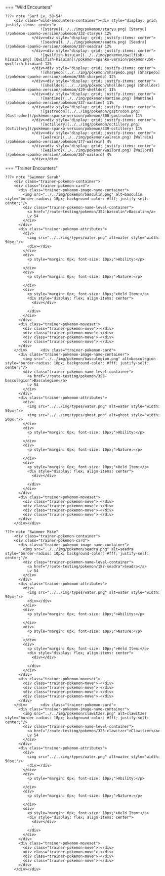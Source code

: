 

=== "Wild Encounters"


	???+ note "Surf Lv. 50-54"
		<div class="wild-encounters-container"><div style="display: grid; justify-items: center">
                    ![staryu](../../img/pokemon/staryu.png) [Staryu](/pokémon-spanko-version/pokemon/332-staryu) 12%
                </div><div style="display: grid; justify-items: center">
                    ![seadra](../../img/pokemon/seadra.png) [Seadra](/pokémon-spanko-version/pokemon/187-seadra) 12%
                </div><div style="display: grid; justify-items: center">
                    ![qwilfish-hisuian](../../img/pokemon/qwilfish-hisuian.png) [Qwilfish-hisuian](/pokémon-spanko-version/pokemon/350-qwilfish-hisuian) 12%
                </div><div style="display: grid; justify-items: center">
                    ![sharpedo](../../img/pokemon/sharpedo.png) [Sharpedo](/pokémon-spanko-version/pokemon/386-sharpedo) 12%
                </div><div style="display: grid; justify-items: center">
                    ![shellder](../../img/pokemon/shellder.png) [Shellder](/pokémon-spanko-version/pokemon/429-shellder) 11%
                </div><div style="display: grid; justify-items: center">
                    ![mantine](../../img/pokemon/mantine.png) [Mantine](/pokémon-spanko-version/pokemon/337-mantine) 11%
                </div><div style="display: grid; justify-items: center">
                    ![gastrodon](../../img/pokemon/gastrodon.png) [Gastrodon](/pokémon-spanko-version/pokemon/300-gastrodon) 11%
                </div><div style="display: grid; justify-items: center">
                    ![octillery](../../img/pokemon/octillery.png) [Octillery](/pokémon-spanko-version/pokemon/339-octillery) 11%
                </div><div style="display: grid; justify-items: center">
                    ![walrein](../../img/pokemon/walrein.png) [Walrein](/pokémon-spanko-version/pokemon/177-walrein) 4%
                </div><div style="display: grid; justify-items: center">
                    ![wailord](../../img/pokemon/wailord.png) [Wailord](/pokémon-spanko-version/pokemon/367-wailord) 4%
                </div></div>

=== "Trainer Encounters"

	
	???+ note "Swimmer Sarah"
		<div class="trainer-pokemon-container">
		<div class="trainer-pokemon-card">
		  <div class="trainer-pokemon-image-name-container">
		    <img src="../../img/pokemon/basculin.png" alt=basculin style="border-radius: 10px; background-color: #fff; justify-self: center;"/>
		    <div class="trainer-pokemon-name-level-container">
		      <a href="/route-testing/pokemon/352-basculin">Basculin</a>
		      Lv 54
		    </div>
		  </div>
		  <div class="trainer-pokemon-attributes">
		    <div>
		      <img src="../../img/types/water.png" alt=water style="width: 50px;"/>
		      <div></div>
		    </div>
		    <div>
		      <p style="margin: 0px; font-size: 10px;">Ability:</p>
		      -
		    </div>
		    <div>
		      <p style="margin: 0px; font-size: 10px;">Nature:</p>
		      -
		    </div>
		    <div>
		      <p style="margin: 0px; font-size: 10px;">Held Item:</p>
		      <div style="display: flex; align-items: center">
		        <div></div>
		        -
		      </div>
		    </div>
		  </div>
		  <div class="trainer-pokemon-moveset">
		    <div class="trainer-pokemon-move">-</div>
		    <div class="trainer-pokemon-move">-</div>
		    <div class="trainer-pokemon-move">-</div>
		    <div class="trainer-pokemon-move">-</div>
		  </div>
		</div>		<div class="trainer-pokemon-card">
		  <div class="trainer-pokemon-image-name-container">
		    <img src="../../img/pokemon/basculegion.png" alt=basculegion style="border-radius: 10px; background-color: #fff; justify-self: center;"/>
		    <div class="trainer-pokemon-name-level-container">
		      <a href="/route-testing/pokemon/353-basculegion">Basculegion</a>
		      Lv 54
		    </div>
		  </div>
		  <div class="trainer-pokemon-attributes">
		    <div>
		      <img src="../../img/types/water.png" alt=water style="width: 50px;"/>
		      <img src="../../img/types/ghost.png" alt=ghost style="width: 50px;"/>
		    </div>
		    <div>
		      <p style="margin: 0px; font-size: 10px;">Ability:</p>
		      -
		    </div>
		    <div>
		      <p style="margin: 0px; font-size: 10px;">Nature:</p>
		      -
		    </div>
		    <div>
		      <p style="margin: 0px; font-size: 10px;">Held Item:</p>
		      <div style="display: flex; align-items: center">
		        <div></div>
		        -
		      </div>
		    </div>
		  </div>
		  <div class="trainer-pokemon-moveset">
		    <div class="trainer-pokemon-move">-</div>
		    <div class="trainer-pokemon-move">-</div>
		    <div class="trainer-pokemon-move">-</div>
		    <div class="trainer-pokemon-move">-</div>
		  </div>
		</div></div>
	
	???+ note "Swimmer Mike"
		<div class="trainer-pokemon-container">
		<div class="trainer-pokemon-card">
		  <div class="trainer-pokemon-image-name-container">
		    <img src="../../img/pokemon/seadra.png" alt=seadra style="border-radius: 10px; background-color: #fff; justify-self: center;"/>
		    <div class="trainer-pokemon-name-level-container">
		      <a href="/route-testing/pokemon/187-seadra">Seadra</a>
		      Lv 54
		    </div>
		  </div>
		  <div class="trainer-pokemon-attributes">
		    <div>
		      <img src="../../img/types/water.png" alt=water style="width: 50px;"/>
		      <div></div>
		    </div>
		    <div>
		      <p style="margin: 0px; font-size: 10px;">Ability:</p>
		      -
		    </div>
		    <div>
		      <p style="margin: 0px; font-size: 10px;">Nature:</p>
		      -
		    </div>
		    <div>
		      <p style="margin: 0px; font-size: 10px;">Held Item:</p>
		      <div style="display: flex; align-items: center">
		        <div></div>
		        -
		      </div>
		    </div>
		  </div>
		  <div class="trainer-pokemon-moveset">
		    <div class="trainer-pokemon-move">-</div>
		    <div class="trainer-pokemon-move">-</div>
		    <div class="trainer-pokemon-move">-</div>
		    <div class="trainer-pokemon-move">-</div>
		  </div>
		</div>		<div class="trainer-pokemon-card">
		  <div class="trainer-pokemon-image-name-container">
		    <img src="../../img/pokemon/clawitzer.png" alt=clawitzer style="border-radius: 10px; background-color: #fff; justify-self: center;"/>
		    <div class="trainer-pokemon-name-level-container">
		      <a href="/route-testing/pokemon/325-clawitzer">Clawitzer</a>
		      Lv 54
		    </div>
		  </div>
		  <div class="trainer-pokemon-attributes">
		    <div>
		      <img src="../../img/types/water.png" alt=water style="width: 50px;"/>
		      <div></div>
		    </div>
		    <div>
		      <p style="margin: 0px; font-size: 10px;">Ability:</p>
		      -
		    </div>
		    <div>
		      <p style="margin: 0px; font-size: 10px;">Nature:</p>
		      -
		    </div>
		    <div>
		      <p style="margin: 0px; font-size: 10px;">Held Item:</p>
		      <div style="display: flex; align-items: center">
		        <div></div>
		        -
		      </div>
		    </div>
		  </div>
		  <div class="trainer-pokemon-moveset">
		    <div class="trainer-pokemon-move">-</div>
		    <div class="trainer-pokemon-move">-</div>
		    <div class="trainer-pokemon-move">-</div>
		    <div class="trainer-pokemon-move">-</div>
		  </div>
		</div></div>
